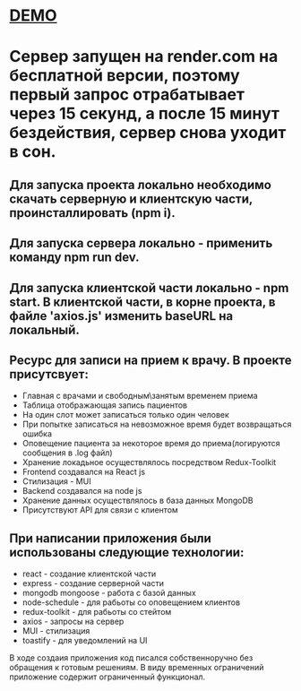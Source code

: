 # [DEMO](https://rustem-a-a.github.io/doctor-appointment-client//)

# Сервер запущен на render.com на бесплатной версии,  поэтому первый запрос отрабатывает через 15 секунд, а после 15 минут бездействия, сервер снова уходит в сон. 
## Для запуска проекта локально необходимо скачать серверную и клиентскую части, проинсталлировать (npm i). 
## Для запуска сервера локально - применить команду npm run dev. 
## Для запуска клиентской части локально - npm start. В клиентской части, в корне проекта, в файле 'axios.js' изменить baseURL на локальный.

## Ресурс для записи на прием к врачу. В проекте присутсвует:
- Главная с врачами и свободным\занятым временем приема
- Таблица отображающая запись пациентов
- На один слот может записаться только один человек
- При попытке записаться на невозможное время будет возвращаться ошибка
- Оповещение пациента за некоторое время до приема(логируются сообщения в .log файл)
- Хранение локадьное осуществлялось посредством Redux-Toolkit
- Frontend создавался на React js
- Стилизация - MUI
- Backend создавался на node js 
- Хранение данных осуществлялось в база данных MongoDB
- Присутствуют API для связи с клиентом

## При написании приложения были использованы следующие технологии:
- react - создание клиентской части
- express - создание серверной части
- mongodb mongoose - работа с базой данных
- node-schedule - для рабьоты со оповещением клиентов
- redux-toolkit - для рабьоты со стейтом
- axios - запросы на сервер
- MUI - стилизация
- toastify - для уведомлений на UI

В ходе создаия приложения код писался собственноручно без обращения к готовым решениям.
В виду временных ограничений приложение содержит ограниченный функционал.
